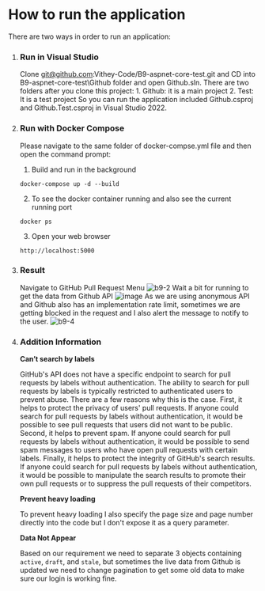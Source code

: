 # How to run the application

There are two ways in order to run an application:
1. ### Run in Visual Studio
	Clone git@github.com:Vithey-Code/B9-aspnet-core-test.git and CD into B9-aspnet-core-test\Github folder
	and open Github.sln.
	There are two folders after you clone this project:
		1. Github: it is a main project
		2. Test: It is a test project
   So you can run the application included Github.csproj and Github.Test.csproj in Visual Studio 2022.
3. ### Run with Docker Compose
	 Please navigate to the same folder of docker-compse.yml file and then open the command prompt:
	 1. Build and run in the background
	 ```
	 docker-compose up -d --build
   ```
   	 2. To see the docker container running and also see the current running port
	 ```
	 docker ps
   ```
	 3. Open your web browser
	 ```
	 http://localhost:5000
   ```
 4. ### Result
    Navigate to GitHub Pull Request Menu
 ![b9-2](https://github.com/Vithey-Code/B9-aspnet-core-test/assets/114791690/db341eb6-7648-4ffa-9663-27b7108ac925)
    Wait a bit for running to get the data from Github API
 ![image](https://github.com/Vithey-Code/B9-aspnet-core-test/assets/114791690/1c1c042f-9c1e-4b13-8fbd-083906f9956a)
    As we are using anonymous API and Github also has an implementation rate limit, sometimes we are getting blocked in the request and I also alert the message to notify to the user.
 ![b9-4](https://github.com/Vithey-Code/B9-aspnet-core-test/assets/114791690/799499c8-6b55-4e1e-837b-8a0906406040)
  
5. ### Addition Information
   **Can’t search by labels**
   
    GitHub's API does not have a specific endpoint to search for pull requests by labels without authentication. The ability to search for pull requests by labels is typically restricted to authenticated users to prevent abuse.
    There are a few reasons why this is the case. First, it helps to protect the privacy of users' pull requests. If anyone could search for pull requests by labels without authentication, it would be possible to see pull requests that users did not want to be public.
    Second, it helps to prevent spam. If anyone could search for pull requests by labels without authentication, it would be possible to send spam messages to users who have open pull requests with certain labels.
    Finally, it helps to protect the integrity of GitHub's search results. If anyone could search for pull requests by labels without authentication, it would be possible to manipulate the search results to promote their own pull requests or to suppress the pull requests of their competitors.

   **Prevent heavy loading**

   To prevent heavy loading I also specify the page size and page number directly into the code but I don't expose it as a query parameter.

    **Data Not Appear**
  
     Based on our requirement we need to separate 3 objects containing ```active```, ```draft```, and ```stale```, but sometimes the live data from Github is updated we need to change pagination to get some old data to make   sure our login is working fine.
 


